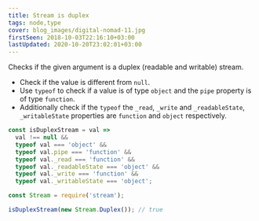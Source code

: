 ```yaml
---
title: Stream is duplex
tags: node,type
cover: blog_images/digital-nomad-11.jpg
firstSeen: 2018-10-03T22:16:10+03:00
lastUpdated: 2020-10-20T23:02:01+03:00
---
```


Checks if the given argument is a duplex (readable and writable) stream.

- Check if the value is different from `null`.
- Use `typeof` to check if a value is of type `object` and the `pipe` property is of type `function`.
- Additionally check if the `typeof` the `_read`, `_write` and `_readableState`, `_writableState` properties are `function` and `object` respectively.

```js
const isDuplexStream = val =>
  val !== null &&
  typeof val === 'object' &&
  typeof val.pipe === 'function' &&
  typeof val._read === 'function' &&
  typeof val._readableState === 'object' &&
  typeof val._write === 'function' &&
  typeof val._writableState === 'object';
```

```js
const Stream = require('stream');

isDuplexStream(new Stream.Duplex()); // true
```
